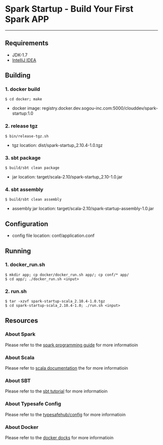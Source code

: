 # Spark Startup - Build Your First Spark APP

---

## Requirements

* JDK-1.7
* [IntelliJ IDEA](https://www.jetbrains.com/idea/download/)

## Building


### 1. docker build

```
$ cd docker; make
```

* docker image: registry.docker.dev.sogou-inc.com:5000/clouddev/spark-startup:1.0

### 2. release tgz

```
$ bin/release-tgz.sh
```

* tgz location: dist/spark-startup_2.10.4-1.0.tgz


### 3. sbt package

```
$ build/sbt clean package 
```

* jar location: target/scala-2.10/spark-startup_2.10-1.0.jar

### 4. sbt assembly

```
$ build/sbt clean assembly 
```

* assembly jar location: target/scala-2.10/spark-startup-assembly-1.0.jar


## Configuration

* config file location: conf/application.conf

## Running

### 1. docker_run.sh

```
$ mkdir app; cp docker/docker_run.sh app/; cp conf/* app/
$ cd app/; ./docker_run.sh <input>
```

### 2. run.sh

```
$ tar -xzvf spark-startup-scala_2.10.4-1.0.tgz
$ cd spark-startup-scala_2.10.4-1.0; ./run.sh <input>
```

## Resources

### About Spark
Please refer to the [spark programming guide](http://spark.apache.org/docs/latest/programming-guide.html) for more informatioin

### About Scala

Please refer to [scala documentation](http://www.scala-lang.org/documentation/) the for more informatioin

### About SBT
Please refer to the [sbt tutorial](http://www.scala-sbt.org/0.13/tutorial/index.html) for more informatioin

### About Typesafe Config
Please refer to the [typesafehub/config](https://github.com/typesafehub/config) for more informatioin

### About Docker
Please refer to the [docker docks](https://docs.docker.com/) for more informatioin